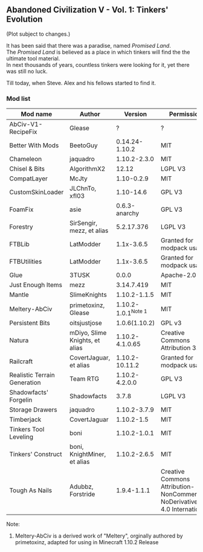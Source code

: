 ## Abandoned Civilization V - Vol. 1: Tinkers' Evolution

(Plot subject to changes.)

It has been said that there was a paradise, named _Promised Land_.  
The _Promised Land_ is believed as a place in which tinkers will find the the ultimate tool material.  
In next thousands of years, countless tinkers were looking for it, yet there was still no luck.  

Till today, when Steve. Alex and his fellows started to find it.

### Mod list
|Mod name|Author|Version|Permission|
|------|------|------|------|
|AbCiv-V1-RecipeFix|Glease|?|?|
|Better With Mods|BeetoGuy|0.14.24-1.10.2|MIT|
|Chameleon|jaquadro|1.10.2-2.3.0|MIT|
|Chisel & Bits|AlgorithmX2|12.12|LGPL V3|
|CompatLayer|McJty|1.10-0.2.9|MIT|
|CustomSkinLoader|JLChnTo, xfl03|1.10-14.6|GPL V3|
|FoamFix|asie|0.6.3-anarchy|GPL V3|
|Forestry|SirSengir, mezz, et alias|5.2.17.376|LGPL V3|
|FTBLib|LatModder|1.1x-3.6.5|Granted for modpack usage|
|FTBUtilities|LatModder|1.1x-3.6.5|Granted for modpack usage|
|Glue|3TUSK|0.0.0|Apache-2.0|
|Just Enough Items|mezz|3.14.7.419|MIT|
|Mantle|SlimeKnights|1.10.2-1.1.5|MIT|
|Meltery-AbCiv|primetoxinz, Glease|1.10.2-1.0.1<sup>Note 1</sup>|MIT|
|Persistent Bits|oitsjustjose|1.0.6(1.10.2)|GPL v3|
|Natura|mDiyo, Slime Knights, et alias|1.10.2-4.1.0.65|Creative Commons Attribution 3.0|
|Railcraft|CovertJaguar, et alias|1.10.2-10.11.2|Granted for modpack usage|
|Realistic Terrain Generation|Team RTG|1.10.2-4.2.0.0|GPL V3|
|Shadowfacts' Forgelin|Shadowfacts|3.7.8|LGPL V3|
|Storage Drawers|jaquadro|1.10.2-3.7.9|MIT|
|Timberjack|CovertJaguar|1.10.2-1.5|MIT|
|Tinkers Tool Leveling|boni|1.10.2-1.0.1|MIT|
|Tinkers' Construct|boni, KnightMiner, et alias|1.10.2-2.6.5|MIT|
|Tough As Nails|Adubbz, Forstride|1.9.4-1.1.1|Creative Commons Attribution-NonCommercial-NoDerivatives 4.0 International|

Note:
 1. Meltery-AbCiv is a derived work of "Meltery", orginally authored by primetoxinz, adapted for using in Minecraft 1.10.2 Release
